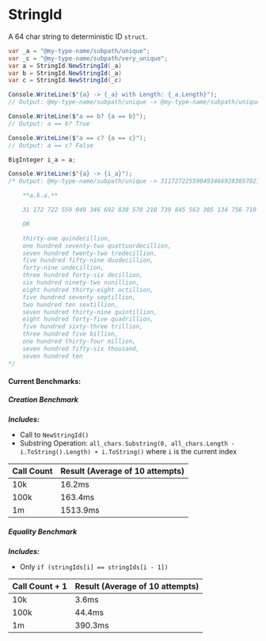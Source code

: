 # StringId
A 64 char string to deterministic ID `struct`.

```csharp
var _a = "@my-type-name/subpath/unique";
var _c = "@my-type-name/subpath/very_unique";
var a = StringId.NewStringId(_a)
var b = StringId.NewStringId(_a)
var c = StringId.NewStringId(_c)

Console.WriteLine($"{a} -> {_a} with Length: {_a.Length}");
// Output: @my-type-name/subpath/unique -> @my-type-name/subpath/unique with Length: 28

Console.WriteLine($"a == b? {a == b}");
// Output: a == b? True

Console.WriteLine($"a == c? {a == c}");
// Output: a == c? False

BigInteger i_a = a;

Console.WriteLine($"{a} -> {i_a}");
/* Output: @my-type-name/subpath/unique -> 31172722559049346692838570210739845563305134756710

    **a.k.a.**

    31 172 722 559 049 346 692 838 570 210 739 845 563 305 134 756 710

    OR

    thirty-one quindecillion, 
    one hundred seventy-two quattuordecillion, 
    seven hundred twenty-two tredecillion, 
    five hundred fifty-nine duodecillion, 
    forty-nine undecillion, 
    three hundred forty-six decillion, 
    six hundred ninety-two nonillion, 
    eight hundred thirty-eight octillion, 
    five hundred seventy septillion, 
    two hundred ten sextillion, 
    seven hundred thirty-nine quintillion, 
    eight hundred forty-five quadrillion, 
    five hundred sixty-three trillion, 
    three hundred five billion, 
    one hundred thirty-four million, 
    seven hundred fifty-six thousand, 
    seven hundred ten 
*/
```



#### Current Benchmarks:



##### Creation Benchmark

***Includes:***
- Call to `NewStringId()`
- Substring Operation: `all_chars.Substring(0, all_chars.Length - i.ToString().Length) + i.ToString()` where `i` is the current index


| Call Count | Result (Average of 10 attempts) |
|------------|---------------------------------|
| 10k        | 16.2ms                          |
| 100k       | 163.4ms                         |
| 1m         | 1513.9ms                        |



##### Equality Benchmark

***Includes:***
- Only `if (stringIds[i] == stringIds[i - 1])`

| Call Count + 1 | Result (Average of 10 attempts) |
|----------------|---------------------------------|
| 10k            | 3.6ms                           |
| 100k           | 44.4ms                          |
| 1m             | 390.3ms                         |